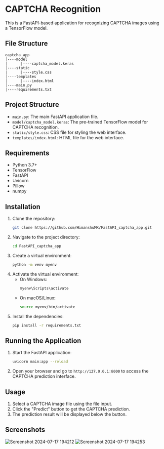 # CAPTCHA Recognition

This is a FastAPI-based application for recognizing CAPTCHA images using a TensorFlow model.

## File Structure


```plaintext
captcha_app
│----model
|      |----captcha_model.keras
│----static
|      |----style.css
│----templates
|      |----index.html
│----main.py
|----requirements.txt
```

## Project Structure

- `main.py`: The main FastAPI application file.
- `model/captcha_model.keras`: The pre-trained TensorFlow model for CAPTCHA recognition.
- `static/style.css`: CSS file for styling the web interface.
- `templates/index.html`: HTML file for the web interface.

## Requirements

- Python 3.7+
- TensorFlow
- FastAPI
- Uvicorn
- Pillow
- numpy

## Installation

1. Clone the repository:
    ```bash
    git clone https://github.com/HimanshuMK/FastAPI_captcha_app.git
    ```
2. Navigate to the project directory:
    ```bash
    cd FastAPI_captcha_app
    ```
3. Create a virtual environment:
    ```bash
    python -m venv myenv
    ```
4. Activate the virtual environment:
    - On Windows:
        ```bash
        myenv\Scripts\activate
        ```
    - On macOS/Linux:
        ```bash
        source myenv/bin/activate
        ```
5. Install the dependencies:
    ```bash
    pip install -r requirements.txt
    ```

## Running the Application

1. Start the FastAPI application:
    ```bash
    uvicorn main:app --reload
    ```
2. Open your browser and go to `http://127.0.0.1:8000` to access the CAPTCHA prediction interface.

## Usage

1. Select a CAPTCHA image file using the file input.
2. Click the "Predict" button to get the CAPTCHA prediction.
3. The prediction result will be displayed below the button.

## Screenshots
![Screenshot 2024-07-17 194212](https://github.com/user-attachments/assets/4f626ed5-17f4-4112-a5b5-354a1fc81a15)
![Screenshot 2024-07-17 194253](https://github.com/user-attachments/assets/ecbd29bc-00db-48ee-a934-1b75c5b585b5)


